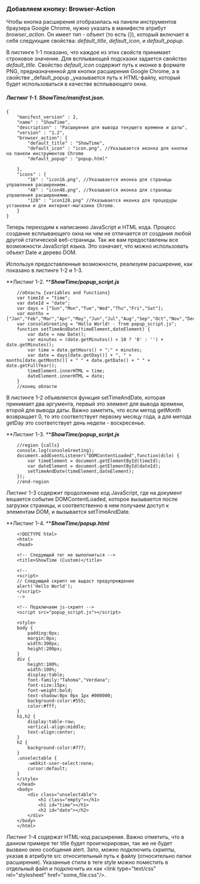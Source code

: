 ### Добавляем кнопку: Browser-Action

Чтобы кнопка расширения отобразилась на панели инструментов браузера Google Chrome, нужно указать в манифесте атрибут _browser\_action_. Он имеет тип - объект \(то есть {}\), который включает в себя следующие свойства: _default\_title_, _default\_icon_, и _default\_popup_.

В листинге 1-1 показано, что каждое из этих свойств принимает строковое значение. Для всплывающей подсказки задается свойство _default\_title_. Свойство _default\_icon_ содержит путь к иконке в формате PNG, предназначенной для кнопки расширения Google Chrome, а в свойстве _default\_popup _указывается путь к HTML-файлу, который будет использоваться в качестве всплывающего окна.

##### Листинг 1-1. _ShowTime/manifest.json._

```
{
    "manifest_version" : 2,
    "name" : "ShowTime",
    "description" : "Расширения для вывода текущего времени и даты",
    "version" : "1.2",
    "browser_action": {
        "default_title" : "ShowTime",
        "default_icon" : "icon.png", //Указывается иконка для кнопки на панели инструментов Chrome
        "default_popup" : "popup.html"

    },
    "icons" : {
        "16" : "icon16.png", //Указывается иконка для страницы управления расширением.
        "48" : "icon48.png", //Указывается иконка для страницы управления расширениями.
        "128" : "icon128.png" //Указывается иконка для процедуры установки и для интернет-магазина Chrome.
    }
}
```

Теперь переходим к написанию JavaScript и HTML кода. Процесс создание всплывающего окна ни чем не отличается от создания любой другой статической веб-страницы. Так же вам предоставлены все возможности JavaScript языка. Это означает, что можно использовать объект Date и дерево DOM.

Используя предоставленные возможности, реализуем расширение, как показано в листинге 1-2 и 1-3.

**Листинг 1-2. **_**ShowTime/popup\_script.js**_

```
    //область {variables and functions}
    var timeId = "time";
    var dateId = "date";
    var days = ["Sun","Mon","Tue","Wed","Thu","Fri","Sat"];
    var months = ["Jan","Feb","Mar","Apr","May","Jun","Jul","Aug","Sep","Oct","Nov","Dec"];
    var consoleGreeting = "Hello World! - from popup_script.js";
    function setTimeAndDate(timeElement,dateElement) {
        var date = new Date();
        var minutes = (date.getMinutes() < 10 ? '0' : '') + date.getMinutes();
        var time = date.getHours() + ":" + minutes;
        var date = days[date.getDay()] + ", " + months[date.getMonth()] + " " + date.getDate() + " " + date.getFullYear();
        timeElement.innerHTML = time;
        dateElement.innerHTML = date;
    }
    //конец области
```

В листинге 1-2 объявляется функция setTimeAndDate, которая принимает два аргумента, первый это элемент для вывода времени, второй для вывода даты. Важно заметить, что если метод getMonth возвращает 0, то это соответствует первому месяцу года, а для метода getDay это соответствует день недели - воскресенье.

**Листинг 1-3. **_**ShowTime/popup\_script.js**_

```
    //region {calls}
    console.log(consoleGreeting);
    document.addEventListener("DOMContentLoaded",function(dcle) {
        var timeElement = document.getElementById(timeId);
        var dateElement = document.getElementById(dateId);
        setTimeAndDate(timeElement,dateElement);
    });
    //end-region
```

Листинг 1-3 содержит продолжение код JavaScript, где на документ вешается событие DOMContentLoaded, которое вызывается после загрузки страницы, и соответственно в нем получаем доступ к элементам DOM, и вызывается setTimeAndDate.

**Листинг 1-4. **_**ShowTime/popup.html**_

```
    <!DOCTYPE html>
    <html>
    <head>

    <!-- Следующий тег не выполниться -->
    <title>ShowTime (Custom)</title>

    <!--
    <script>
    // Следующий скрипт не выдаст предупреждение
    alert('Hello World');
    </script>
    -->

    <!-- Подключаем js-скрипт -->
    <script src="popup_script.js"></script>

    <style>
    body {
        padding:0px;
        margin:0px;
        width:300px;
        height:200px;
    }
    div {
        height:100%;
        width:100%;
        display:table;
        font-family:"Tahoma","Verdana";
        font-size:15px;
        font-weight:bold;
        text-shadow:0px 0px 1px #000000;
        background-color:#555;
        color:#fff;
    }
    h1,h2 {
        display:table-row;
        vertical-align:middle;
        text-align:center;
    }
    h2 {
        background-color:#777;
    }
    .unselectable {
        -webkit-user-select:none;
        cursor:default;
    }
    </style>
    </head>
    <body>
        <div class="unselectable">
            <h1 class="empty"></h1>
            <h1 id="time"></h1>
            <h2 id="date"></h2>
        </div>
    </body>
    </html>
```

Листинг 1-4 содержат HTML-код расширения. Важно отметить, что в данном примере тег title будет проигнорирован, так же не будет вызвано окно сообщения alert. Зато, можно подключить скрипты, указав в атрибуте src относительный путь к файлу \(относительно папки расширения\). Указанные стили в теге style можно поместить в отдельный файл и подключить их как &lt;link type="text/css" rel="stylesheet" href="some\_file.css"/&gt;.

